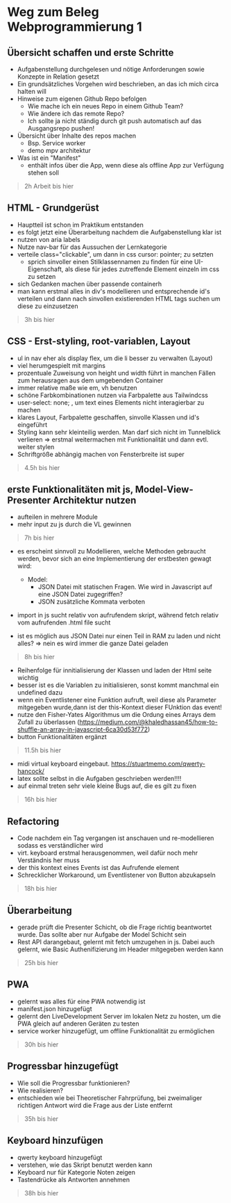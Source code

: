 # Weg zum Beleg Webprogrammierung 1

## Übersicht schaffen und erste Schritte
+ Aufgabenstellung durchgelesen und nötige Anforderungen sowie Konzepte in Relation gesetzt
+ Ein grundsätzliches Vorgehen wird beschrieben, an das ich mich circa halten will
+ Hinweise zum eigenen Github Repo befolgen
    + Wie mache ich ein neues Repo in einem Github Team?
    + Wie ändere ich das remote Repo? 
    + Ich sollte ja nicht ständig durch git push automatisch auf das Ausgangsrepo pushen!
+ Übersicht über Inhalte des repos machen
    + Bsp. Service worker
    + demo mpv architektur
+ Was ist ein "Manifest"
    + enthält infos über die App, wenn diese als offline App zur Verfügung stehen soll

> 2h Arbeit bis hier

## HTML - Grundgerüst
+ Hauptteil ist schon im Praktikum entstanden
+ es folgt jetzt eine Überarbeitung nachdem die Aufgabenstellung klar ist
+ nutzen von aria labels
+ Nutze nav-bar für das Aussuchen der Lernkategorie
+ verteile class="clickable", um dann in css cursor: pointer; zu setzten
    + sprich sinvoller einen Stilklassennamen zu finden für eine UI-Eigenschaft, als diese für jedes zutreffende Element einzeln im css zu setzen
+ sich Gedanken machen über passende containerh
+ man kann erstmal alles in div's modellieren und entsprechende id's verteilen und dann nach sinvollen existierenden HTML tags suchen um diese zu einzusetzen

> 3h bis hier

## CSS - Erst-styling, root-variablen, Layout
+ ul in nav eher als display flex, um die li besser zu verwalten (Layout)
+ viel herumgespielt mit margins
+ prozentuale Zuweisung von height und width führt in manchen Fällen zum herausragen aus dem umgebenden Container
+ immer relative maße wie em, vh benutzen
+ schöne Farbkombinationen nutzen via Farbpalette aus Tailwindcss
+ user-select: none; , um text eines Elements nicht interagierbar zu machen
+ klares Layout, Farbpalette geschaffen, sinvolle Klassen und id's eingeführt
+ Styling kann sehr kleinteilig werden. Man darf sich nicht im Tunnelblick verlieren => erstmal weitermachen mit Funktionalität und dann evtl. weiter stylen
+ Schriftgröße abhängig machen von Fensterbreite ist super

> 4.5h bis hier

## erste Funktionalitäten mit js, Model-View-Presenter Architektur nutzen
+ aufteilen in mehrere Module
+ mehr input zu js durch die VL gewinnen

> 7h bis hier

+ es erscheint sinnvoll zu Modellieren, welche Methoden gebraucht werden, bevor sich an eine Implementierung der erstbesten gewagt wird:
    - Model: 
        + JSON Datei mit statischen Fragen. Wie wird in  Javascript auf eine JSON Datei zugegriffen?
        + JSON zusätzliche Kommata verboten

+ import in js sucht relativ von aufrufendem skript, während fetch relativ vom aufrufenden .html file sucht
+ ist es möglich aus JSON Datei nur einen Teil in RAM zu laden und nicht alles? => nein es wird immer die ganze Datei geladen

> 8h bis hier

+ Reihenfolge für innitialisierung der Klassen und laden der Html seite wichtig
+ besser ist es die Variablen zu initialisieren, sonst kommt manchmal ein undefined dazu
+ wenn ein Eventlistener eine Funktion aufruft, weil diese als Parameter mitgegeben wurde,dann ist der this-Kontext dieser FUnktion das event!
+ nutze den Fisher-Yates Algorithmus um die Ordung eines Arrays dem Zufall zu überlassen (https://medium.com/@khaledhassan45/how-to-shuffle-an-array-in-javascript-6ca30d53f772)
+ button Funktionalitäten ergänzt

> 11.5h bis hier
+ midi virtual keyboard eingebaut. https://stuartmemo.com/qwerty-hancock/
+ latex sollte selbst in die Aufgaben geschrieben werden!!!!
+ auf einmal treten sehr viele kleine Bugs auf, die es gilt zu fixen
> 16h bis hier
## Refactoring
+ Code nachdem ein Tag vergangen ist anschauen und  re-modellieren sodass es verständlicher wird
+ virt. keyboard erstmal herausgenommen, weil dafür noch mehr Verständnis her muss
+ der this kontext eines Events ist das Aufrufende element 
+ Schrecklicher Workaround, um Eventlistener von Button abzukapseln

> 18h bis hier


## Überarbeitung
+ gerade prüft die Presenter Schicht, ob die Frage richtig beantwortet wurde. Das sollte aber nur Aufgabe der Model Schicht sein
+ Rest API darangebaut, gelernt mit fetch umzugehen in js. Dabei auch gelernt, wie Basic Authenifizierung im Header mitgegeben werden kann
> 25h bis hier


## PWA
+ gelernt was alles für eine PWA notwendig ist
+ manifest.json hinzugefügt
+ gelernt den LiveDevelopment Server im lokalen Netz zu hosten, um die PWA gleich auf anderen Geräten zu testen
+ service worker hinzugefügt, um offline Funktionalität zu ermöglichen
> 30h bis hier


## Progressbar hinzugefügt
+ Wie soll die Progressbar funktionieren?
+ Wie realisieren?
+ entschieden wie bei Theoretischer Fahrprüfung, bei zweimaliger richtigen Antwort wird die Frage aus der Liste entfernt
> 35h bis hier

## Keyboard hinzufügen
+ qwerty keyboard hinzugefügt
+ verstehen, wie das Skript benutzt werden kann
+ Keyboard nur für Kategorie Noten zeigen
+ Tastendrücke als Antworten annehmen
> 38h bis hier
